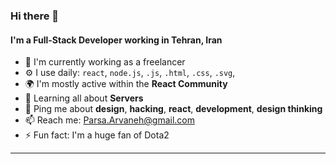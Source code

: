 ### Hi there 👋

#### I'm a Full-Stack Developer working in Tehran, Iran

- 🏢 I'm currently working as a freelancer
- ⚙️ I use daily: `react`, `node.js`, `.js`, `.html`, `.css`, `.svg`,
- 🌍 I'm mostly active within the **React Community**
- 🌱 Learning all about **Servers**
- 💬 Ping me about **design**, **hacking**, **react**, **development**, **design thinking**
- 📫 Reach me: Parsa.Arvaneh@gmail.com
- ⚡️ Fun fact: I'm a huge fan of Dota2

-----
